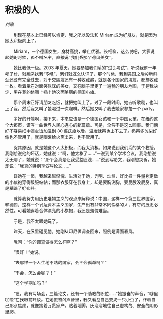 # 积极的人

*刘瑜*

　　到现在基本上已经可以肯定，我之所以没法和 Miriam 成为好朋友，就是因为她太积极向上了。

　　Miriam，一个德国女生，身材高挑，举止优雅。长相嘛，这么说吧，大家说起她的时候，都不叫名字，直接说“我们系那个德国美女”。

　　她比我低一级。2003 年夏天，她要参加我们系的“过关考试”，听说我前一年考了优，就跑来找我“取经”。我们就这么认识了。那个时候，我到美国之后的新鲜劲还没有完全过去，对于交朋友还有一种收藏癖，就是各个国家的朋友，都想收藏一枚。看着坐在对面笑眯眯的美女，又在脑子里走了一遍我的朋友地图，于是我决定，要在我的地图上插上她这面美丽的德国小旗。

　　那个周末正好请朋友吃饭，就把她叫上了。过了一段时间，她去听歌剧，也叫上了我。然后我又叫了她喝过一次咖啡。然后她又叫了我去她家参加一个 party。

　　多好的开端啊，接下来，本来应该是一个德国女孩和一个中国女孩，在纽约这个大都市，谱写一曲世界人民心连心的新篇章。可是，全然不是这么回事。我们俩好不容易把中德友谊加温到 30 摄氏度以后，温度就再也上不去了。扔再多的柴好像也不管用了，就是眼泪给火熏出来，也不管用了。

　　究其原因，就是她这个人太积极，而我太消极。如果说到我们系的某个教授，我刚想说他的坏话，她就说：“啊，他太棒了……”一说到某个学术会议，我刚想说太无聊了，她就说：“那个会真是让我受益匪浅……”说到写论文，我刚想哭诉，她却说：“我真的特别享受写论文……”

　　跟她在一起，我越来越惭愧。生活对于她，光明、灿烂，好比把一件量身定做的小旗袍穿得服服帖帖；而那衣服穿在我身上，却是要胸没胸，要屁股没屁股，真是糟蹋了好布料。

　　就算我努力用历史唯物主义的观点来解释说：中国，这样一个第三世界国家，和德国，这样一个发达资本主义国家，生产出有非常不同性格的人，有它的历史必然性。可看她穿着合体漂亮的小旗袍，我还是羞愧难当。

　　于是，我不太跟她玩了。

　　昨天，在系里碰见她。她刚从印尼做调查回来，照例是满面春风。

　　我问：“你的调查做得怎么样啊？”

　　“很好！”她说。

　　“去那样一个人生地不熟的国家，会不会孤单啊？”

　　“不会，怎么会呢？！”

　　“这个学期忙吗？”

　　“嗯，我有两场会，三篇论文，还有一个助教的职位……”她振奋的声音，“噼里啪啦”在我眼前开放。在她振奋的声音里，我又看见自己变成一只小虫子，怀着自己那点焦虑，就像揣着万贯家产，贴着墙脚，灰溜溜地往自己虚构的、安全的阴影里爬。